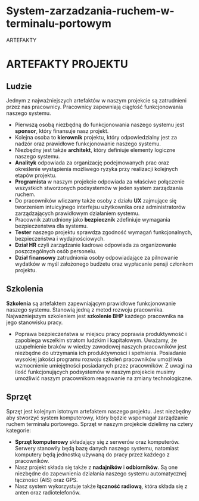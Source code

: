 # System-zarzadzania-ruchem-w-terminalu-portowym
ARTEFAKTY
# **ARTEFAKTY PROJEKTU**
## **Ludzie**
Jednym z najważniejszych artefaktów w naszym projekcie są zatrudnieni przez nas pracownicy. Pracownicy zapewniają ciągłość funkcjonowania naszego systemu.
- Pierwszą osobą niezbędną do funkcjonowania naszego systemu jest **sponsor**, który finansuje nasz projekt. 
- Kolejna osoba to **kierownik** projektu, który  odpowiedzialny jest za nadzór oraz prawidłowe funkcjonowanie naszego systemu.
- Niezbędny jest także **architekt**, który definiuje elementy logiczne naszego systemu. 
- **Analityk** odpowiada za organizację podejmowanych prac oraz określenie wystąpienia możliwego ryzyka przy realizacji kolejnych etapów projektu.
- **Programista** w naszym projekcie odpowiada za właściwe połączenie wszystkich stworzonych podsystemów w jeden system zarządzania ruchem.
- Do pracowników wliczamy także osoby z działu **UX** zajmujące się tworzeniem intuicyjnego interfejsu użytkownika oraz administratorów zarządzających prawidłowym działaniem systemu.
- Pracownik zatrudniony jako **bezpiecznik** zdefiniuje wymagania bezpieczeństwa dla systemu.
- **Tester** naszego projektu sprawdza zgodność wymagań funkcjonalnych, bezpieczeństwa i wydajnościowych.
- **Dział HR** czyli zarządzanie kadrowe odpowiada za organizowanie poszczególnych osób personelu.   
- **Dział finansowy** zatrudnionia osoby odpowiadające za pilnowanie wydatków w myśl założonego budżetu oraz wypłacanie pensji członkom projektu.

## **Szkolenia**
**Szkolenia** są artefaktem zapewniającym prawidłowe funkcjonowanie naszego systemu. Stanowią jedną z metod rozwoju pracownika. Najważniejszym szkoleniem jest **szkolenie BHP** każdego pracownika na jego stanowisku pracy.
- Poprawa bezpieczeństwa w miejscu pracy poprawia produktywność i zapobiega wszelkim stratom ludzkim i kapitałowym.
Uważamy, że uzupełnienie braków w wiedzy zawodowej naszych pracowników jest niezbędne do utrzymania ich produktywności i spełnienia. Posiadanie wysokiej jakości  programu rozwoju szkoleń pracowników umożliwia wzmocnienie umiejętności posiadanych przez pracowników.
Z uwagi na ilość funkcjonujących podsystemów w naszym projekcie musimy umożliwić naszym pracownikom reagowanie na zmiany technologiczne.

## **Sprzęt**
Sprzęt jest kolejnym istotnym artefaktem naszego projektu. Jest niezbędny aby stworzyć system komputerowy, który będzie wspomagał zarządzanie ruchem terminalu portowego. Sprzęt w naszym projekcie dzielimy na cztery kategorie:
- **Sprzęt komputerowy** składający się z serwerów oraz komputerów. Serwery stanowiły będą bazę danych naszego systemu, natomiast komputery będą jednostką używaną do pracy przez każdego z pracowników.
- Nasz projekt składa się także z **nadajników** i **odbiorników**. Są one niezbędne do zapewnienia działania naszego systemu automatycznej łączności (AIS) oraz GPS.
- Nasz system wykorzystuje także **łączność radiową**, która składa się z anten oraz radiotelefonów.

